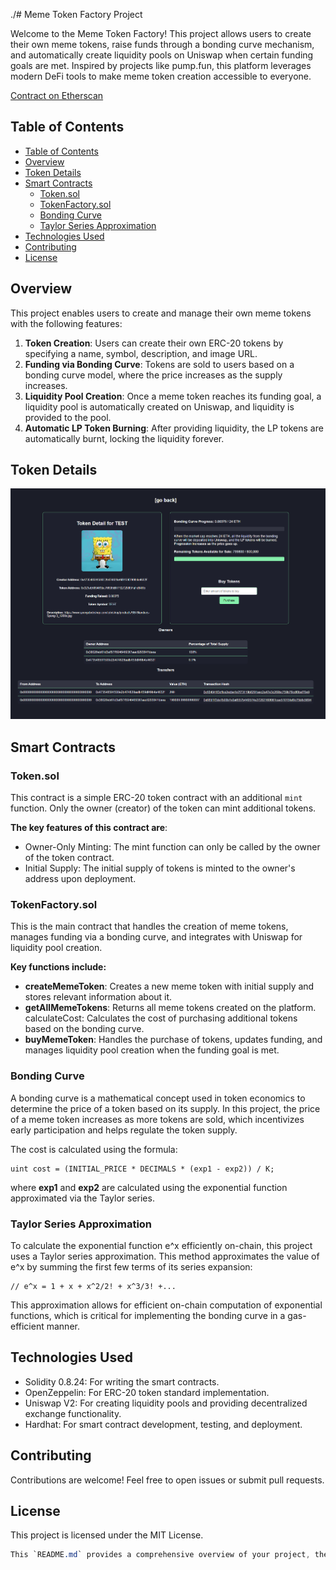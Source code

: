 ./# Meme Token Factory Project

Welcome to the Meme Token Factory! This project allows users to create their own meme tokens, raise funds through a bonding curve mechanism, and automatically create liquidity pools on Uniswap when certain funding goals are met. Inspired by projects like pump.fun, this platform leverages modern DeFi tools to make meme token creation accessible to everyone.

[Contract on Etherscan](https://sepolia.etherscan.io/address/0xc71Ef716FA6C7389d237e37852e135239D69BE75)

## Table of Contents

- [Table of Contents](#table-of-contents)
- [Overview](#overview)
- [Token Details](#token-details)
- [Smart Contracts](#smart-contracts)
  - [Token.sol](#tokensol)
  - [TokenFactory.sol](#tokenfactorysol)
  - [Bonding Curve](#bonding-curve)
  - [Taylor Series Approximation](#taylor-series-approximation)
- [Technologies Used](#technologies-used)
- [Contributing](#contributing)
- [License](#license)

## Overview

This project enables users to create and manage their own meme tokens with the following features:

1. **Token Creation**: Users can create their own ERC-20 tokens by specifying a name, symbol, description, and image URL.
2. **Funding via Bonding Curve**: Tokens are sold to users based on a bonding curve model, where the price increases as the supply increases.
3. **Liquidity Pool Creation**: Once a meme token reaches its funding goal, a liquidity pool is automatically created on Uniswap, and liquidity is provided to the pool.
4. **Automatic LP Token Burning**: After providing liquidity, the LP tokens are automatically burnt, locking the liquidity forever.

## Token Details

![Alt text](./frontend/assets/img/token_detail.png)

## Smart Contracts

### Token.sol

This contract is a simple ERC-20 token contract with an additional `mint` function. Only the owner (creator) of the token can mint additional tokens.

**The key features of this contract are**:

- Owner-Only Minting: The mint function can only be called by the owner of the token contract.
- Initial Supply: The initial supply of tokens is minted to the owner's address upon deployment.

### TokenFactory.sol
This is the main contract that handles the creation of meme tokens, manages funding via a bonding curve, and integrates with Uniswap for liquidity pool creation.

**Key functions include:**

- **createMemeToken**: Creates a new meme token with initial supply and stores relevant information about it.
- **getAllMemeTokens**: Returns all meme tokens created on the platform.
calculateCost: Calculates the cost of purchasing additional tokens based on the bonding curve.
- **buyMemeToken**: Handles the purchase of tokens, updates funding, and manages liquidity pool creation when the funding goal is met.

### Bonding Curve
A bonding curve is a mathematical concept used in token economics to determine the price of a token based on its supply. In this project, the price of a meme token increases as more tokens are sold, which incentivizes early participation and helps regulate the token supply.

The cost is calculated using the formula:
```solidity
uint cost = (INITIAL_PRICE * DECIMALS * (exp1 - exp2)) / K;
```

where **exp1** and **exp2** are calculated using the exponential function approximated via the Taylor series.

### Taylor Series Approximation
To calculate the exponential function e^x efficiently on-chain, this project uses a Taylor series approximation. This method approximates the value of e^x by summing the first few terms of its series expansion:

```solidity
// e^x = 1 + x + x^2/2! + x^3/3! +...
```

This approximation allows for efficient on-chain computation of exponential functions, which is critical for implementing the bonding curve in a gas-efficient manner.

## Technologies Used
- Solidity 0.8.24: For writing the smart contracts.
- OpenZeppelin: For ERC-20 token standard implementation.
- Uniswap V2: For creating liquidity pools and providing decentralized exchange functionality.
- Hardhat: For smart contract development, testing, and deployment.

## Contributing
Contributions are welcome! Feel free to open issues or submit pull requests.

## License
This project is licensed under the MIT License.

```css
This `README.md` provides a comprehensive overview of your project, the smart contracts involved, the technical concepts used, and instructions for getting started. You can adjust the content to better fit your project's specifics.
```
